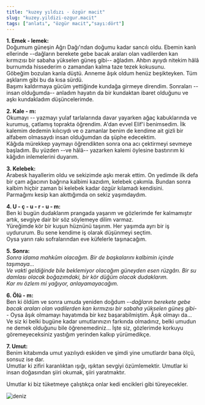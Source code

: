 ```yaml
---
title: "kuzey yıldızı - özgür macit"
slug: "kuzey.yildizi-ozgur.macit"
tags: ["anlatı", "özgür macit","sayı:dört"]
---
```

**1. Emek - lemek:**\
Doğumum güneşin Ağrı Dağı'ndan doğumu kadar sancılı oldu. Ebemin kanlı
ellerinde --dağların berekete gebe bacak araları olan vadilerden kan
kırmızısı bir sabaha yükselen güneş gibi-- ağladım. Ahbın ayıydı nitekim
hâlâ burnumda hissederim o zamandan kalma taze tezek kokusunu.\
Göbeğim bozulan kanla düştü. Anneme âşık oldum henüz beşikteyken. Tüm
aşklarım gibi bu da kısa sürdü.\
Başımı kaldırmaya gücüm yettiğinde kundağa girmeye direndim. Sonraları
--insan olduğumda-- anladım hayatın da bir kundaktan ibaret olduğunu ve
aşkı kundakladım düşüncelerimde.

**2. Kale - m:**\
Okumayı -- yazmayı yulaf tarlalarında davar yayarken ağaç kabuklarında
ve kurumuş, çatlamış toprakta öğrendim. A'dan evvel Elif'i benimsedim.
İlk kalemim dedemin kılıcıydı ve o zamanlar benim de kendime ait gizli
bir alfabem olmasaydı insan olduğumdan da şüphe edecektim.\
Kâğıda mürekkep yaymayı öğrendikten sonra ona acı çektirmeyi sevmeye
başladım. Bu yüzden --ve hâlâ-- yazarken kalemi öylesine bastırırım ki
kâğıdın inlemelerini duyarım.

**3. Kelebek:**\
Arabesk hayallerim oldu ve sekizimde aşkı merak ettim. On yedimde ilk
defa bir çam ağacının bağrına kalbimi kazıdım, kelebek çakımla. Bundan
sonra kalbim hiçbir zaman bi kelebek kadar özgür kılamadı kendisini.\
Parmağımı kesip kan akıttığımda on sekiz yaşımdaydım.

**4. U - ç - u - r - u - m:**\
Ben ki bugün dudaklarım prangada yaşarım ve gözlerimde fer kalmamıştır
artık, sevgiye dair bir söz söylemeye dilim varmaz.\
Yüreğimde kör bir kuşun hüznünü taşırım. Her yaşımda ayrı bir iş
uydururum. Bu sene kendime iş olarak düşünmeyi seçtim.\
Oysa yarın rakı sofralarından eve küfelerle taşınacağım.

**5. Sonra:**\
*Sonra idama mahkûm olacağım. Bir de başkalarını kalbimin içinde
taşımaya...\
Ve vakti geldiğinde bile beklemiyor olacağım güneyden esen rüzgârı. Bir
su damlası olacak boğazımdaki, bir kör düğüm olacak dudaklarım.\
Kar mı özlem mi yağıyor, anlayamayacağım.*

**6. Ölü - m:**\
Ben ki öldüm ve sonra umuda yeniden doğdum --*dağların berekete gebe
bacak araları olan vadilerden kan kırmızısı bir sabaha yükselen güneş
gibi*-- Oysa âşık olmamayı hayatımda bir kez başarabilmiştim. Âşık
olmayı da...\
Ve siz ki belki bugüne kadar umutlarınızın farkında olmadınız, belki
umudun ne demek olduğunu bile öğrenemediniz... İşte siz, gözlerimde
korkuyu göremeyeceksiniz yastığım yerinden kalkıp yürümedikçe.

**7. Umut:**\
Benim kitabımda umut yazılıydı eskiden ve şimdi yine umutlardır bana
ölçü, sonsuz ise dar.\
Umutlar ki zifiri karanlıktan ışığı, ışıktan sevgiyi özümlemektir.
Umutlar ki insan doğasından şiiri okumak, şiiri yaratmaktır.

Umutlar ki biz tüketmeye çalıştıkça onlar kedi encikleri
gibi türeyecekler.

![deniz](/img/ky04_33_ezgialtinsoy.jpg)